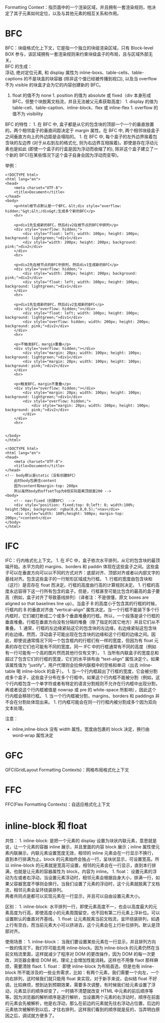Formatting Context：指页面中的一个渲染区域，并且拥有一套渲染规则，他决定了其子元素如何定位，以及与其他元素的相互关系和作用。 

# BFC

BFC：块级格式化上下文，它是指一个独立的块级渲染区域，只有 Block-level BOX 参与，该区域拥有一套渲染规则来约束块级盒子的布局，且与区域外部无关。  
BFC 的生成：  
浮动, 绝对定位元素, 和 display 属性为 inline-boxs、table-cells、table-captions 的不是块盒的块容器 (除非这个值已经被传播到视口), 以及当 overflow 不为 visible 的块盒才会为它的内容创建新的 BFC。  
1. float 的值不为 none
1\. position 的值为 absolute 或 fixed（div 本身形成 BFC，但整个块脱离文档流，并且无法被父元素获取高度）
1\. display 的值为 table-cell、table-caption、inline-block、flex 或 inline-flex
1\. overflow 的值不为 visibility

BFC 的特性：
1\. 在 BFC 中, 盒子都是从它的包含块的顶部一个一个的垂直放置的。两个相邻盒子的垂直间距决定于 margin 属性。在 BFC 中, 两个相邻块级盒子之间垂直方向上的外边距是会塌陷的。
1\. 在 BFC 中, 每个盒子的左外边界挨着包含块的左边界 (对于从右到左的格式化, 则为右边界互相挨着)。即使是存在浮动元素也是如此 (即使一个盒子的行盒是因为浮动而收缩了的), 除非这个盒子建立了一个新的 BFC(在某些情况下这个盒子自身会因为浮动而变窄)。

举例：

    <!DOCTYPE html>
    <html lang="en">
    <head>
    	<meta charset="UTF-8">
    	<title>Document</title>
    </head>
    <body>
    	<p>html根节点默认是一个BFC，&lt;div style="overflow: hidden;"&gt;&lt;/div&gt;生成多个新的BFC</p>
    	<hr>

    	<p>div1先生成新的BFC，然后div2在根节点的BFC中排列</p>
    	<div style="overflow: hidden;">
    		<div style="float: left; width: 100px; height: 100px; background: lightgreen;">div1</div>
    		<div style="width: 200px; height: 200px; background: pink;">div2</div>
    	</div>
    	<hr>

    	<p>div2先在根节点的BFC中排列，然后div1生成新的BFC</p>
    	<div style="overflow: hidden;">
    		<div style="width: 200px; height: 200px; background: pink;">div2</div>
    		<div style="float: left; width: 100px; height: 100px; background: lightgreen;">div1</div>
    	</div>
    	<hr>

    	<p>div1先生成新的BFC，然后div2生成新的BFC</p>
    	<div style="overflow: hidden;"></div>
    		<div style="float: left; width: 100px; height: 100px; background: lightgreen;">div1</div>
    		<div style="overflow: hidden; width: 200px; height: 200px; background: pink;">div2</div>
    	</div>
    	<hr>

    	<p>不触发BFC，margin重叠</p>
    	<div style="overflow: hidden;"></div>
    		<div style="margin: 20px; width: 100px; height: 100px; background: lightgreen;">div1</div>
    		<div style="margin: 20px; width: 100px; height: 100px; background: pink;">div2</div>
    	</div>
    	<hr>

    	<p>触发BFC，margin不重叠</p>
    	<div style="overflow: hidden;"></div>
    		<div style="margin: 20px; width: 100px; height: 100px; background: lightgreen;">div1</div>
    		<div style="overflow: hidden;">
    			<div style="margin: 20px; width: 100px; height: 100px; background: pink;">div2</div>
    		</div>
    	</div>
    	<hr>

    	
    </body>
    </html>	

    <!DOCTYPE html>
    <html lang="en">
    <head>
    	<meta charset="UTF-8">
    	<title>Document</title>
    </head>
    <!-- body默认是static（没有创建BFC）
        此时body包裹住content
        因为content有margin-top: 200px
        所以虽然body的offsetTop为0但实际距离顶部是200 -->
    <body>
    	<!-- nav:fixed（创建BFC） -->
    	<div style="position: fixed;top: 0;left: 0; width:100%; height:50px; background: rgba(0,0,0,0.5);">nav</div>
    	<div style="width: 100%;height: 500px; margin-top: 200px;">content</div>
    </body>
    </html>

# IFC

IFC：行内格式化上下文。
1\. 在 IFC 中，盒子依次水平排列，从它的包含块的最顶端开始。水平方向的 margins、borders 和 paddin 体现在这些盒子之间。这些盒子可以在垂直方向可以以不同的方式对齐：底部对齐、顶部对齐或者以内部文字的基线对齐。包含这些盒子的一行矩形区域成为行框。
1\. 行框的宽度由包含块和（这行）是否存在 float 而决定。行框的高度由行高的计算规则决定。
1\. 行框的高度永远容得下这一行所有包含的盒子。但是，行框甚至可能比包含的最高的盒子要高（例如，盒子对齐了导致基线排列）（译者注：不是很懂，原文 boxes are aligned so that baselines line up）。当盒子 B 的高度小于包含其的行框的时候，行框内的 B 的垂直对齐由 “vertical-align” 属性决定。当一个行框不能装下多个行内框时，它们被打断成二个或多个垂直堆叠的行框。所以，一个段落是读个行框的垂直堆叠。行框在垂直方向没有分隔的堆叠（除了指定的其它地方）并且它们从不重叠。
1\. 通常，行框的左边缘紧贴这它的包含块的左边缘，右边缘紧贴这包含块的右边缘。然而，浮动盒子可能出现在包含块的边缘和这个行框的边缘之间。因此，即使说通常情况下同一个包含框内的行框们有一样的宽度，但因为有 float 元素的存在它们也可能有不同的宽度。同一 IFC 中的行框通常有不同的高度（例如有一行可能有一个高的图片然而其他行仅有文字）。
1\. 当所有内联盒子的宽度总和超过了包含它们的行框的宽度，它们的水平排布由 “text-align” 属性决定个。如果该属性值为 “justify”，用户代理则会拉伸内联框中的空格和单词（出去 inline-table 喝 inline-block 的盒子）。
1\. 当一个行内框超出了行框的宽度，它会被分割成多个盒子，这些盒子分布在多个行框中。如果这个行内框不能被分割（例如，这个行内框包含一个单字符或者有特定的语言分割规则不允许在行内框中出现分割，再或者说这个行内框被值是 nowrap 或 pre 的 white-space 所影响），因此这个行内框会移除行框。
1\. 当一个行内框被分割，margins、borders 和 paddings 并不会在分割处体现出来。
1\. 行内框可能会在同一行行框内被分割成多个因为双向文本处理。

注意：

-   inline,inline-block 没有 width 属性。宽度由包裹的 block 决定，换行由 word-wrap 属性决定

# GFC

GFC(GridLayout Formatting Contexts)：网格布局格式化上下文

# FFC

FFC(Flex Formatting Contexts)：自适应格式化上下文

# inline-block 和 float

共性：
1\. inline-block: 是把一个元素的 display 设置为块状内联元素，意思就是说，让一个元素的容器 inline 展示，并且里面的内容 block 展示；inline 属性使元素内联展示，内联元素设置宽度无效，相邻的 inline 元素会在一行显示不换行，直到本行排满为止。block 的元素始终会独占一行，呈块状显示，可设置宽高。所以 inline-block 的元素就是宽高可设置，相邻的元素会在一行显示，直到本行排满，也就是让元素的容器属性为 block，内容为 inline。
1\. float： 设置元素的浮动为左或者右浮动，当设置元素浮动时，相邻元素会根据自身大小，排满一行，如果父容器宽度不够则会换行。当我们设置了元素的浮动时，这个元素就脱离了文档流，相邻元素会呈环绕装排列。  
两者共同点是都可以实现元素在一行显示，并且可以自由设置元素大小。

区别：
1\. inline-block: 水平排列一行，即使元素高度不一，也会以高度最大的元素高度为行高，即使高度小的元素周围留空，也不回有第二行元素上浮补位。可以设置默认的垂直对齐基线。
1\. float: 让元素脱离当前文档流，呈环绕装排列，如遇上行有空白，而当前元素大小可以挤进去，这个元素会在上行补位排列。默认是顶部对齐。

使用场景：
1\. inline-block： 当我们要设置某些元素在一行显示，并且排列方向一致的情况下，我们尽可能去用 inline-block。因为 inline-block 的元素仍然在当前文档流里面，这样就减少了程序对 DOM 的更改操作，因为 DOM 的每一次更改，浏览器会重绘 DOM 树。理论上会增加性能消耗。这样也不用像 flaot 那样麻烦，需要清除 flaot.
1\. float： 即使 inline-block 为布局首选，但是也有 inline-block 所不能涉及的一些业务需求，比如：有两个元素，我们需要一个向左，一个向右排列，这时候我们就只能用 float 来实现，对于新手来说，会纠结 float 不好调，比较麻烦，想到达到预期效果，需要多次调整，有时候我们给元素设置了浮动，元素显示的顺序却变了，一时搞不清楚就改变 HTML 中元素的前后顺序等等。因为浏览器的解析顺序是逐行解析，当设置两个元素的右浮动时，顺序在前面的元素会先被解析，他是右浮动，那么在前边的元素就先往右浮动占位置，后边的元素依次被解析到以后，才往右排列，这样我们看到的顺序就是反的，当弄明白原因之后，调试就方便多了。
